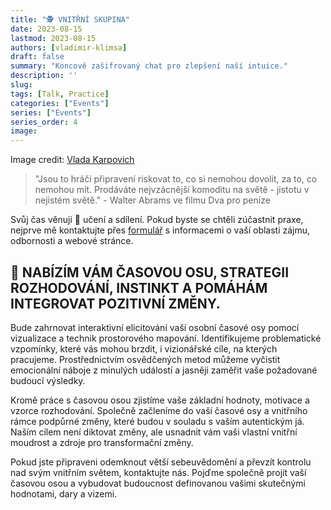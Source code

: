 ```yaml
---
title: "🕵️ VNITŘNÍ SKUPINA"
date: 2023-08-15
lastmod: 2023-08-15
authors: [vladimir-klimsa]
draft: false
summary: "Koncově zašifrovaný chat pro zlepšení naší intuice."
description: ''
slug: 
tags: [Talk, Practice]
categories: ["Events"]
series: ["Events"]
series_order: 4
image:
---
```


Image credit: [Vlada Karpovich](https://www.pexels.com/photo/young-woman-talking-via-laptop-at-home-4050357/)

> "Jsou to hráči připravení riskovat to, co si nemohou dovolit, za to, co nemohou mít. Prodáváte nejvzácnější komoditu na světě - jistotu v nejistém světě." - Walter Abrams ve filmu Dva pro peníze

Svůj čas věnuji 🙌 učení a sdílení. Pokud byste se chtěli zúčastnit praxe, nejprve mě kontaktujte přes [formulář](/cs/#kontakt) s informacemi o vaší oblasti zájmu, odbornosti a webové stránce. 

## 🙌 NABÍZÍM VÁM ČASOVOU OSU, STRATEGII ROZHODOVÁNÍ, INSTINKT A POMÁHÁM INTEGROVAT POZITIVNÍ ZMĚNY.

Bude zahrnovat interaktivní elicitování vaší osobní časové osy pomocí vizualizace a technik prostorového mapování. Identifikujeme problematické vzpomínky, které vás mohou brzdit, i vizionářské cíle, na kterých pracujeme. Prostřednictvím osvědčených metod můžeme vyčistit emocionální náboje z minulých událostí a jasněji zaměřit vaše požadované budoucí výsledky.

Kromě práce s časovou osou zjistíme vaše základní hodnoty, motivace a vzorce rozhodování. Společně začleníme do vaší časové osy a vnitřního rámce podpůrné změny, které budou v souladu s vaším autentickým já. Naším cílem není diktovat změny, ale usnadnit vám vaši vlastní vnitřní moudrost a zdroje pro transformační změny.

Pokud jste připraveni odemknout větší sebeuvědomění a převzít kontrolu nad svým vnitřním světem, kontaktujte nás. Pojďme společně projít vaší časovou osou a vybudovat budoucnost definovanou vašimi skutečnými hodnotami, dary a vizemi.